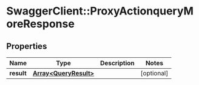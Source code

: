 # SwaggerClient::ProxyActionqueryMoreResponse

## Properties
Name | Type | Description | Notes
------------ | ------------- | ------------- | -------------
**result** | [**Array&lt;QueryResult&gt;**](QueryResult.md) |  | [optional] 


